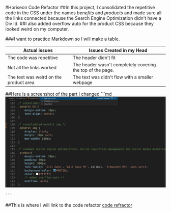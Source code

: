 #Horiseon Code Refactor
##In this project, I consolidated the repetitive code in the CSS under the names *benefits* and *products* and made sure all the links connected because the Search Engine Optimization didn't have a Div Id.
##I also added overflow auto for the product CSS because they looked weird on my computer.

###I want to practice Markdown so I will make a table.

Actual issues|Issues Created in my Head
-------------|-------------------
The code was repetitive |The header didn't fit
Not all the links worked|The header wasn't completely covering the top of the page.
The text was weird on the product area|The text was didn't flow with a smaller webpage

##Here is a screenshot of the part I changed
    ```md
    ![alt text](/assets/images/CSSCoderefractorscreenshot.png)

    ```
##This is where I will link to the code refactor [code refractor](https://naomilounsbury.github.io/Challenge1/)

